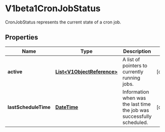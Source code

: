 

# V1beta1CronJobStatus

CronJobStatus represents the current state of a cron job.
## Properties

Name | Type | Description | Notes
------------ | ------------- | ------------- | -------------
**active** | [**List&lt;V1ObjectReference&gt;**](V1ObjectReference.md) | A list of pointers to currently running jobs. |  [optional]
**lastScheduleTime** | [**DateTime**](DateTime.md) | Information when was the last time the job was successfully scheduled. |  [optional]



